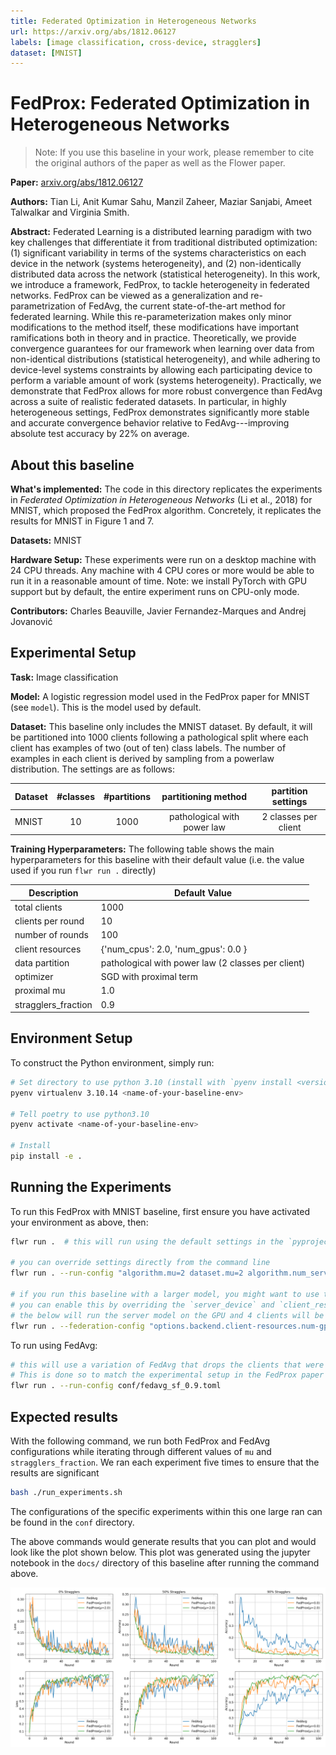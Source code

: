 ```yaml
---
title: Federated Optimization in Heterogeneous Networks
url: https://arxiv.org/abs/1812.06127
labels: [image classification, cross-device, stragglers]
dataset: [MNIST]
---
```

# FedProx: Federated Optimization in Heterogeneous Networks


> Note: If you use this baseline in your work, please remember to cite the original authors of the paper as well as the Flower paper.

**Paper:** [arxiv.org/abs/1812.06127](https://arxiv.org/abs/1812.06127)

**Authors:** Tian Li, Anit Kumar Sahu, Manzil Zaheer, Maziar Sanjabi, Ameet Talwalkar and Virginia Smith.

**Abstract:** Federated Learning is a distributed learning paradigm with two key challenges that differentiate it from traditional distributed optimization: (1) significant variability in terms of the systems characteristics on each device in the network (systems heterogeneity), and (2) non-identically distributed data across the network (statistical heterogeneity). In this work, we introduce a framework, FedProx, to tackle heterogeneity in federated networks. FedProx can be viewed as a generalization and re-parametrization of FedAvg, the current state-of-the-art method for federated learning. While this re-parameterization makes only minor modifications to the method itself, these modifications have important ramifications both in theory and in practice. Theoretically, we provide convergence guarantees for our framework when learning over data from non-identical distributions (statistical heterogeneity), and while adhering to device-level systems constraints by allowing each participating device to perform a variable amount of work (systems heterogeneity). Practically, we demonstrate that FedProx allows for more robust convergence than FedAvg across a suite of realistic federated datasets. In particular, in highly heterogeneous settings, FedProx demonstrates significantly more stable and accurate convergence behavior relative to FedAvg---improving absolute test accuracy by 22% on average.


## About this baseline
**What's implemented:** The code in this directory replicates the experiments in *Federated Optimization in Heterogeneous Networks* (Li et al., 2018) for MNIST, which proposed the FedProx algorithm. Concretely, it replicates the results for MNIST in Figure 1 and 7.

**Datasets:** MNIST

**Hardware Setup:** These experiments were run on a desktop machine with 24 CPU threads. Any machine with 4 CPU cores or more would be able to run it in a reasonable amount of time. Note: we install PyTorch with GPU support but by default, the entire experiment runs on CPU-only mode.

**Contributors:** Charles Beauville, Javier Fernandez-Marques and Andrej Jovanović


## Experimental Setup

**Task:** Image classification

**Model:** A logistic regression model used in the FedProx paper for MNIST (see `model`). This is the model used by default.

**Dataset:** This baseline only includes the MNIST dataset. By default, it will be partitioned into 1000 clients following a pathological split where each client has examples of two (out of ten) class labels. The number of examples in each client is derived by sampling from a powerlaw distribution. The settings are as follows:

| Dataset | #classes | #partitions | partitioning method | partition settings |
| :------ | :---: | :---: | :---: | :---: |
| MNIST | 10 | 1000 | pathological with power law | 2 classes per client |

**Training Hyperparameters:**
The following table shows the main hyperparameters for this baseline with their default value (i.e. the value used if you run `flwr run .` directly)

| Description | Default Value |
| ----------- | ----- |
| total clients | 1000 |
| clients per round | 10 |
| number of rounds | 100 |
| client resources | {'num_cpus': 2.0, 'num_gpus': 0.0 }|
| data partition | pathological with power law (2 classes per client) |
| optimizer | SGD with proximal term |
| proximal mu | 1.0 |
| stragglers_fraction | 0.9 |

## Environment Setup

To construct the Python environment, simply run:

```bash
# Set directory to use python 3.10 (install with `pyenv install <version>` if you don't have it)
pyenv virtualenv 3.10.14 <name-of-your-baseline-env>

# Tell poetry to use python3.10
pyenv activate <name-of-your-baseline-env>

# Install
pip install -e .
```

## Running the Experiments

To run this FedProx with MNIST baseline, first ensure you have activated your environment as above, then:

```bash
flwr run .  # this will run using the default settings in the `pyproject.toml`

# you can override settings directly from the command line
flwr run . --run-config "algorithm.mu=2 dataset.mu=2 algorithm.num_server_rounds=200" # will set proximal mu to 2 and the number of rounds to 200

# if you run this baseline with a larger model, you might want to use the GPU (not used by default).
# you can enable this by overriding the `server_device` and `client_resources` config. For example
# the below will run the server model on the GPU and 4 clients will be allowed to run concurrently on a GPU (assuming you also meet the CPU criteria for clients)
flwr run . --federation-config "options.backend.client-resources.num-gpus=0.25"
```

To run using FedAvg:
```bash
# this will use a variation of FedAvg that drops the clients that were flagged as stragglers
# This is done so to match the experimental setup in the FedProx paper
flwr run . --run-config conf/fedavg_sf_0.9.toml 
```

## Expected results

With the following command, we run both FedProx and FedAvg configurations while iterating through different values of `mu` and `stragglers_fraction`. We ran each experiment five times to ensure that the results are significant

```bash
bash ./run_experiments.sh
```
The configurations of the specific experiments within this one large ran can be found in the `conf` directory.

The above commands would generate results that you can plot and would look like the plot shown below. This plot was generated using the jupyter notebook in the `docs/` directory of this baseline after running the command above.

![](_static/FedProx_mnist.png)
